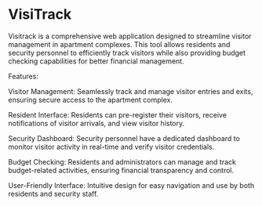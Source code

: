 # VisiTrack

Visitrack is a comprehensive web application designed to streamline visitor management in apartment complexes. This tool allows residents and security personnel to efficiently track visitors while also providing budget checking capabilities for better financial management.

Features:

Visitor Management: Seamlessly track and manage visitor entries and exits, ensuring secure access to the apartment complex.

Resident Interface: Residents can pre-register their visitors, receive notifications of visitor arrivals, and view visitor history.

Security Dashboard: Security personnel have a dedicated dashboard to monitor visitor activity in real-time and verify visitor credentials.

Budget Checking: Residents and administrators can manage and track budget-related activities, ensuring financial transparency and control.

User-Friendly Interface: Intuitive design for easy navigation and use by both residents and security staff.
